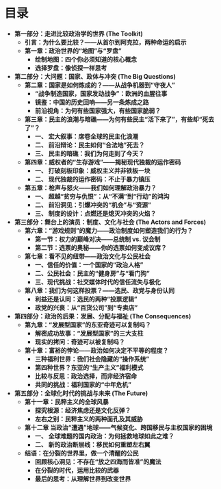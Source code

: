 # 目录

- **第一部分：走进比较政治学的世界 (The Toolkit)**
  - **引言：为什么要比较？——从首尔到阿克拉，两种命运的启示**
  - **第一章：政治世界的“地图”与“罗盘”**
    - **绘制地图：四个你必须知道的核心概念**
    - **选择罗盘：像侦探一样思考**
- **第二部分：大问题：国家、政体与冲突 (The Big Questions)**
  - **第二章：国家是如何炼成的？——从战争机器到“守夜人”**
    - **“战争制造国家，国家发动战争”：欧洲的血腥往事**
    - **镜鉴：中国的历史回响——另一条炼成之路**
    - **前沿视角：为何有些国家强大，有些国家脆弱？**
  - **第三章：民主的浪潮与暗礁——为何有些民主“活下来了”，有些却“死去了”？**
    - **一、 宏大叙事：席卷全球的民主化浪潮**
    - **二、 前沿辩论：民主如何“合法地”死去？**
    - **三、 民主的暗礁：我们为何走到了今天？**
  - **第四章：威权者的“生存游戏”——揭秘现代独裁的运作密码**
    - **一、 打破刻板印象：威权主义并非铁板一块**
    - **二、 现代独裁的运作密码：不止于暴力镇压**
  - **第五章：枪声与怒火——我们如何理解政治暴力？**
    - **一、 超越“贫穷与仇恨”：从“不满”到“行动”的鸿沟**
    - **二、 前沿洞见：引爆冲突的“机会”与“资源”**
    - **三、 制度的设计：点燃还是熄灭冲突的火焰？**
- **第三部分：舞台上的演员：制度、文化与社会 (The Actors and Forces)**
  - **第六章：“游戏规则”的魔力——政治制度如何塑造我们的行为？**
    - **第一节：权力的巅峰对决——总统制 vs. 议会制**
    - **第二节：选票的奥秘——你的选票如何变成议席？**
  - **第七章：看不见的纽带——政治文化与公民社会**
    - **一、信任的价值：一个国家的“政治人格”**
    - **二、公民社会：民主的“健身房”与“看门狗”**
    - **三、现代挑战：社交媒体时代的信任流失与极化**
  - **第八章：我们为何这样投票？——选民、政党与身份认同**
    - **利益还是认同：选民的两种“投票逻辑”**
    - **政党的兴衰：从“百货公司”到“专卖店”**
- **第四部分：政治的后果：发展、分配与福祉 (The Consequences)**
  - **第九章：“发展型国家”的东亚奇迹可以复制吗？**
    - **解密成功故事：“发展型国家”的三大支柱**
    - **现实的拷问：奇迹可以被复制吗？**
  - **第十章：富裕的悖论——政治如何决定不平等的程度？**
    - **三种福利世界：我们社会隐藏的“操作系统”**
    - **第四种世界？东亚的“生产主义”福利模式**
    - **比较与反思：政治选择，而非经济宿命**
    - **共同的挑战：福利国家的“中年危机”**
- **第五部分：全球化时代的挑战与未来 (The Future)**
  - **第十一章：民粹主义的全球风暴**
    - **探究根源：经济焦虑还是文化反弹？**
    - **左右之别：民粹主义的两种面孔及其威胁**
  - **第十二章 当政治“遭遇”地球——气候变化、跨国移民与主权国家的困境**
    - **一、 全球难题的国内政治：为何拯救地球如此之难？**
    - **二、 新的政治断层线：移民如何重塑左右翼**
  - **结语：在分裂的世界里，做一个清醒的公民**
    - **回顾核心洞见：不存在“放之四海而皆准”的魔法**
    - **在分裂的时代，运用比较的武器**
    - **最后的思考：从理解世界到改变世界**